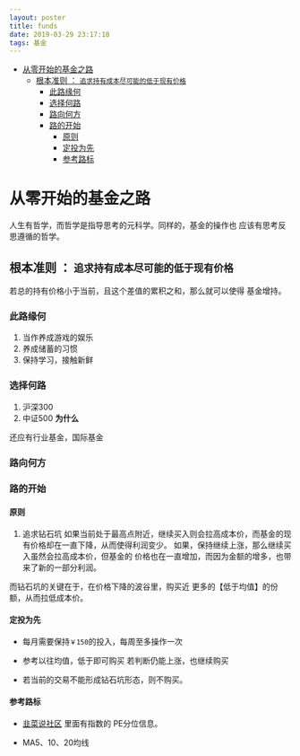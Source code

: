 ```yaml
---
layout: poster
title: funds
date: 2019-03-29 23:17:18
tags: 基金
---
```

<!-- TOC -->

- [从零开始的基金之路](#从零开始的基金之路)
    - [根本准则 ： `追求持有成本尽可能的低于现有价格`](#根本准则--追求持有成本尽可能的低于现有价格)
        - [此路缘何](#此路缘何)
        - [选择何路](#选择何路)
        - [路向何方](#路向何方)
        - [路的开始](#路的开始)
            - [原则](#原则)
            - [定投为先](#定投为先)
            - [参考路标](#参考路标)

<!-- /TOC -->
# 从零开始的基金之路

人生有哲学，而哲学是指导思考的元科学。同样的，基金的操作也
应该有思考反思遵循的哲学。

## 根本准则 ： `追求持有成本尽可能的低于现有价格`

若总的持有价格小于当前，且这个差值的累积之和，那么就可以使得
基金增持。

<!--more-->

### 此路缘何

1. 当作养成游戏的娱乐
2. 养成储蓄的习惯
3. 保持学习，接触新鲜

### 选择何路

1. 沪深300
2. 中证500
**为什么**

还应有行业基金，国际基金

### 路向何方

### 路的开始

#### 原则

1. 追求钻石坑 
如果当前处于最高点附近，继续买入则会拉高成本价，而基金的现有价格却在一直下降，从而使得利润变少。
如果，保持继续上涨，那么继续买入虽然会拉高成本价，但基金的
价格也在一直增加，而因为金额的增多，也带来了新的一部分利润。

而钻石坑的关键在于，在价格下降的波谷里，购买近
更多的【低于均值】的份额，从而拉低成本价。

#### 定投为先

- 每月需要保持`￥150`的投入，每周至多操作一次

- 参考以往均值，低于即可购买 若判断仍能上涨，也继续购买

- 若当前的交易不能形成钻石坑形态，则不购买。

#### 参考路标

- [韭菜说社区](http://discuss.jiucaishuo.com/)
里面有指数的 PE分位信息。

- MA5、10、20均线